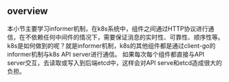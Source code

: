 overview
----
本小节主要学习informer机制，在k8s系统中，组件之间通过HTTP协议进行通信，在不依赖任何中间件的情况下，需要保证消息的实时性、可靠性、顺序性等。
k8s是如何做到的呢？就是informer机制，k8s的其他组件都是通过client-go的informer机制与k8s API server进行通信。
如果每次每个组件都直接与API server交互，去读取或写入到后端etcd中，这样会对API serve和etcd造成很大的负担。
